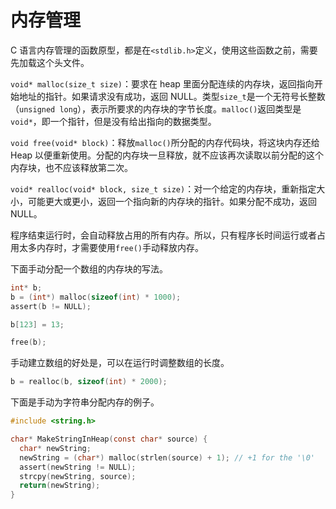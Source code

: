 # 内存管理

C 语言内存管理的函数原型，都是在`<stdlib.h>`定义，使用这些函数之前，需要先加载这个头文件。

`void* malloc(size_t size)`：要求在 heap 里面分配连续的内存块，返回指向开始地址的指针。如果请求没有成功，返回 NULL。类型`size_t`是一个无符号长整数（`unsigned long`），表示所要求的内存块的字节长度。`malloc()`返回类型是`void*`，即一个指针，但是没有给出指向的数据类型。

`void free(void* block)`：释放`malloc()`所分配的内存代码块，将这块内存还给 Heap 以便重新使用。分配的内存块一旦释放，就不应该再次读取以前分配的这个内存块，也不应该释放第二次。

`void* realloc(void* block, size_t size)`：对一个给定的内存块，重新指定大小，可能更大或更小，返回一个指向新的内存块的指针。如果分配不成功，返回 NULL。

程序结束运行时，会自动释放占用的所有内存。所以，只有程序长时间运行或者占用太多内存时，才需要使用`free()`手动释放内存。

下面手动分配一个数组的内存块的写法。

```c
int* b;
b = (int*) malloc(sizeof(int) * 1000);
assert(b != NULL);

b[123] = 13;

free(b);
```

手动建立数组的好处是，可以在运行时调整数组的长度。

```c
b = realloc(b, sizeof(int) * 2000);
```

下面是手动为字符串分配内存的例子。

```c
#include <string.h>

char* MakeStringInHeap(const char* source) {
  char* newString;
  newString = (char*) malloc(strlen(source) + 1); // +1 for the '\0'
  assert(newString != NULL);
  strcpy(newString, source);
  return(newString);
}
```

